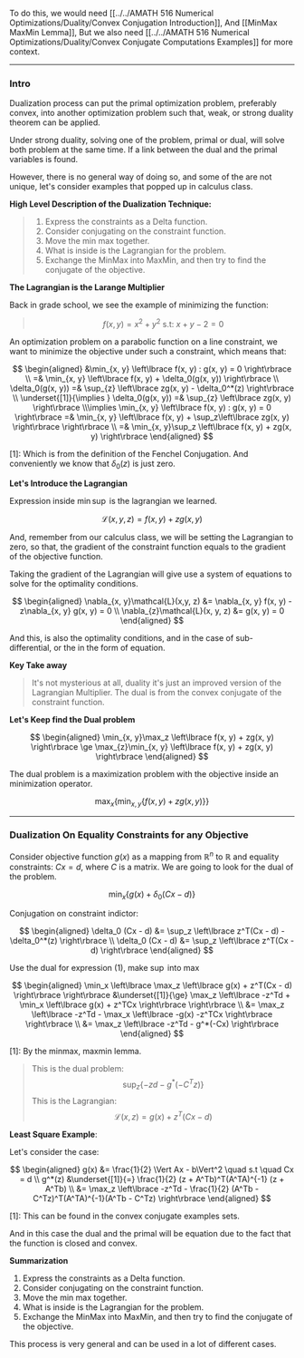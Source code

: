To do this, we would need 
[[../../AMATH 516 Numerical Optimizations/Duality/Convex Conjugation Introduction]], 
And [[MinMax MaxMin Lemma]], 
But we also need [[../../AMATH 516 Numerical Optimizations/Duality/Convex Conjugate Computations Examples]] for more context. 

---
### **Intro**

Dualization process can put the primal optimization problem, preferably convex, into another optimization problem such that, weak, or strong duality theorem can be applied. 

Under strong duality, solving one of the problem, primal or dual, will solve both problem at the same time. If a link between the dual and the primal variables is found. 

However, there is no general way of doing so, and some of the are not unique, let's consider examples that popped up in calculus class. 

**High Level Description of the Dualization Technique:** 

> 1. Express the constraints as a Delta function. 
> 2. Consider conjugating on the constraint function. 
> 3. Move the min max together. 
> 4. What is inside is the Lagrangian for the problem. 
> 5. Exchange the MinMax into MaxMin, and then try to find the conjugate of the objective. 


**The Lagrangian is the Larange Multiplier**

Back in grade school, we see the example of minimizing the function: 

> $$
> f(x, y) = x^2 + y^2 \text{ s.t: } x + y -2 = 0
> $$

An optimization problem on a parabolic function on a line constraint, we want to minimize the objective under such a constraint, which means that: 

$$
\begin{aligned}
    &\min_{x, y} \left\lbrace
        f(x, y) : g(x, y) = 0
    \right\rbrace
    \\
    =& \min_{x, y} \left\lbrace
    f(x, y) + \delta_0(g(x, y))
    \right\rbrace
    \\
    \delta_0(g(x, y)) 
    =& 
    \sup_{z} \left\lbrace
        zg(x, y) - \delta_0^*(z)
    \right\rbrace
    \\ \underset{[1]}{\implies }
    \delta_0(g(x, y)) =& \sup_{z} \left\lbrace
    zg(x, y)
    \right\rbrace
    \\\implies
    \min_{x, y} \left\lbrace
        f(x, y) : g(x, y) = 0
    \right\rbrace
    =& 
    \min_{x, y} \left\lbrace
        f(x, y) + \sup_z\left\lbrace
            zg(x, y)
        \right\rbrace 
    \right\rbrace
    \\
    =& 
    \min_{x, y}\sup_z \left\lbrace
    f(x, y) + zg(x, y)
\right\rbrace
\end{aligned}
$$

\[1\]: Which is from the definition of the Fenchel Conjugation. And conveniently we know that $\delta_0(z)$ is just zero. 

**Let's Introduce the Lagrangian**

Expression inside $\min\sup$ is the lagrangian we learned. 

$$
\mathcal{L}(x, y, z) =
f(x, y) + zg(x, y)
$$

And, remember from our calculus class, we will be setting the Lagrangian to zero, so that, the gradient of the constraint function equals to the gradient of the objective function. 

Taking the gradient of the Lagrangian will give use a system of equations to solve for the optimality conditions. 

$$
\begin{aligned}
    \nabla_{x, y}\mathcal{L}(x,y, z) &= \nabla_{x, y} f(x, y) - z\nabla_{x, y} g(x, y) = 0    
    \\
    \nabla_{z}\mathcal{L}(x, y, z) &= g(x, y) = 0
\end{aligned}
$$

And this, is also the optimality conditions, and in the case of sub-differential, or the in the form of equation.

**Key Take away**
> It's not mysterious at all, duality it's just an improved version of the Lagrangian Multiplier. 
> The dual is from the convex conjugate of the constraint function. 

**Let's Keep find the Dual problem**

$$
\begin{aligned}
    \min_{x, y}\max_z \left\lbrace
        f(x, y) + zg(x, y)
        \right\rbrace
    \ge 
    \max_{z}\min_{x, y}
    \left\lbrace
        f(x, y) + zg(x, y)
    \right\rbrace
\end{aligned}
$$

The dual problem is a maximization problem with the objective inside an minimization operator.

$$
\max_x\left\lbrace
    \min_{x, y}\left\lbrace
    f(x, y) + zg(x, y)
    \right\rbrace
\right\rbrace
$$



---
### **Dualization On Equality Constraints for any Objective**

Consider objective function $g(x)$ as a mapping from $\mathbb{R}^n$ to $\mathbb{R}$ and equality constraints: $Cx = d$, where $C$ is a matrix. We are going to look for the dual of the problem. 


$$
\min_x \left\lbrace
    g(x) + \delta_0(Cx - d)
\right\rbrace \tag{1}
$$

Conjugation on constraint indictor:

$$
\begin{aligned}
    \delta_0 (Cx - d) &= \sup_z \left\lbrace
        z^T(Cx - d) - \delta_0^*(z)
    \right\rbrace
    \\
    \delta_0 (Cx - d) &= \sup_z \left\lbrace
        z^T(Cx - d)
    \right\rbrace    
\end{aligned}
$$

Use the dual for expression (1), make $\sup$ into $\max$

$$
\begin{aligned}
    \min_x \left\lbrace
        \max_z \left\lbrace
        g(x) + z^T(Cx - d)
        \right\rbrace
    \right\rbrace 
    &\underset{[1]}{\ge} \max_z \left\lbrace
        -z^Td + \min_x \left\lbrace
            g(x) + z^TCx
        \right\rbrace
    \right\rbrace      
    \\
    &= \max_z \left\lbrace
        -z^Td - \max_x \left\lbrace
            -g(x) -z^TCx
        \right\rbrace
    \right\rbrace  
    \\
    &= 
    \max_z \left\lbrace
        -z^Td - g^*(-Cx)
    \right\rbrace   
\end{aligned}
$$

\[1\]: By the minmax, maxmin lemma. 

> This is the dual problem: 
> $$
> \sup_z \left\lbrace
> -zd - g^*(-C^Tz)
> \right\rbrace \tag{3}
> $$
> This is the Lagrangian: 
> $$
> \mathcal{L}(x, z) = g(x) + z^T(Cx - d)
> $$



**Least Square Example**: 

Let's consider the case: 

$$
\begin{aligned}
    g(x) &= \frac{1}{2} \Vert Ax - b\Vert^2 \quad s.t \quad Cx = d
    \\
    g^*(z) &\underset{[1]}{=} \frac{1}{2} (z + A^Tb)^T(A^TA)^{-1} (z + A^Tb)
    \\
    &= 
    \max_z \left\lbrace
        -z^Td - \frac{1}{2} (A^Tb - C^Tz)^T(A^TA)^{-1}(A^Tb - C^Tz)
    \right\rbrace
\end{aligned}
$$

\[1\]: This can be found in the convex conjugate examples sets. 

And in this case the dual and the primal will be equation due to the fact that the function is closed and convex. 


**Summarization**

1. Express the constraints as a Delta function. 
2. Consider conjugating on the constraint function. 
3. Move the min max together. 
4. What is inside is the Lagrangian for the problem. 
5. Exchange the MinMax into MaxMin, and then try to find the conjugate of the objective. 

This process is very general and can be used in a lot of different cases. 



